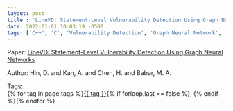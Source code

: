 ```yaml
---
layout: post
title : 'LineVD: Statement-Level Vulnerability Detection Using Graph Neural Networks'
date: 2022-01-01 10:03:19 -0500
tags: ['C++', 'C', 'Vulnerability Detection', 'Graph Neural Network', 'Tokenizer']
---
```

Paper: [LineVD: Statement-Level Vulnerability Detection Using Graph Neural Networks](https://dl-acm-org.proxy.library.nd.edu/doi/pdf/10.1145/3524842.3527949)

Author: Hin, D. and Kan, A. and Chen, H. and Babar, M. A.




 Tags:  
        <span>{% for tag in page.tags %}<a href="/tags/#{{ tag | slugify }}">{{ tag }}</a>{% if forloop.last == false %}, {% endif %}{% endfor %}</span>
